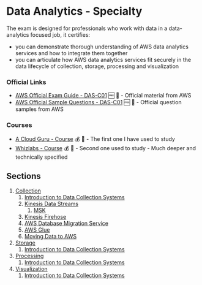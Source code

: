 # Data Analytics - Specialty

The exam is designed for professionals who work with data in a data-analytics focused job, it certifies:
  * you can demonstrate thorough understanding of AWS data analytics services and how to integrate them together
  * you can articulate how AWS data analytics services fit securely in the data lifecycle of collection, storage, processing and visualization

### Official Links

* [AWS Official Exam Guide - DAS-C01](https://d1.awsstatic.com/training-and-certification/docs-data-analytics-specialty/AWS-Certified-Data-Analytics-Specialty_Exam-Guide.pdf) 🆓 📖 - Official material from AWS
* [AWS Official Sample Questions - DAS-C01](https://d1.awsstatic.com/training-and-certification/docs-data-analytics-specialty/AWS-Certified-Data-Analytics-Specialty_Sample-Questions.pdf) 🆓 📖 - Official question samples from AWS

### Courses

* [A Cloud Guru - Course](https://acloud.guru/overview/312375cd-c136-4f1c-81dc-dbdcfff2d06b) 💰 📼 - The first one I have used to study
* [Whizlabs - Course](https://www.whizlabs.com/learn/course/aws-certified-data-analytics-specialty) 💰 📼 - Second one used to study - Much deeper and technically specified

## Sections

1. [Collection](topics/1_collection)
    1. [Introduction to Data Collection Systems](topics/1_collection/01_theory.md)
    1. [Kinesis Data Streams](topics/1_collection/02_kinesis.md#datastreams)
        1. [MSK](topics/1_collection/03_msk.md)
    1. [Kinesis Firehose](topics/1_collection/2_kinesis.md#firehose)
    1. [AWS Database Migration Service](topics/1_collection/4_dms.md)
    1. [AWS Glue](topics/1_collection/5_glue.md)
      1. [Moving Data to AWS](topics/1_collection/6_mdta.md)
2. [Storage](topics/2_storage)
    1. [Introduction to Data Collection Systems](topics/1_collection/01_theory.md)
3. [Processing](topics/3_processing)
    1. [Introduction to Data Collection Systems](topics/1_collection/01_theory.md)
4. [Visualization](topics/4_visualization)
    1. [Introduction to Data Collection Systems](topics/1_collection/01_theory.md)
